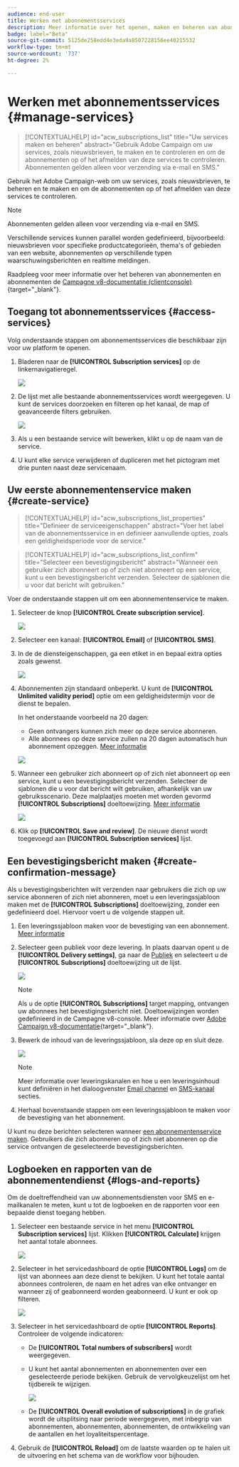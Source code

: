 ```yaml
---
audience: end-user
title: Werken met abonnementsservices
description: Meer informatie over het openen, maken en beheren van abonnementsservices op Adobe Campaign Web
badge: label="Beta"
source-git-commit: 5125de258edd4e3eda9a8507228156ee40215532
workflow-type: tm+mt
source-wordcount: '737'
ht-degree: 2%

---
```



# Werken met abonnementsservices {#manage-services}

>[!CONTEXTUALHELP]
>id="acw_subscriptions_list"
>title="Uw services maken en beheren"
>abstract="Gebruik Adobe Campaign om uw services, zoals nieuwsbrieven, te maken en te controleren en om de abonnementen op of het afmelden van deze services te controleren. Abonnementen gelden alleen voor verzending via e-mail en SMS."

Gebruik het Adobe Campaign-web om uw services, zoals nieuwsbrieven, te beheren en te maken en om de abonnementen op of het afmelden van deze services te controleren.

>[!NOTE]
>
>Abonnementen gelden alleen voor verzending via e-mail en SMS.

Verschillende services kunnen parallel worden gedefinieerd, bijvoorbeeld: nieuwsbrieven voor specifieke productcategorieën, thema&#39;s of gebieden van een website, abonnementen op verschillende typen waarschuwingsberichten en realtime meldingen.

Raadpleeg voor meer informatie over het beheren van abonnementen en abonnementen de [Campagne v8-documentatie (clientconsole)](https://experienceleague.adobe.com/docs/campaign/campaign-v8/audience/subscriptions.html){target="_blank"}.

## Toegang tot abonnementsservices {#access-services}

Volg onderstaande stappen om abonnementsservices die beschikbaar zijn voor uw platform te openen.

1. Bladeren naar de **[!UICONTROL Subscription services]** op de linkernavigatieregel.

   ![](assets/service-list.png)

1. De lijst met alle bestaande abonnementsservices wordt weergegeven. U kunt de services doorzoeken en filteren op het kanaal, de map of geavanceerde filters gebruiken.

   ![](assets/service-filters.png)

1. Als u een bestaande service wilt bewerken, klikt u op de naam van de service.

1. U kunt elke service verwijderen of dupliceren met het pictogram met drie punten naast deze servicenaam.<!--so all subscribers are unsuibscribed - need to mention?-->

## Uw eerste abonnementenservice maken {#create-service}

>[!CONTEXTUALHELP]
>id="acw_subscriptions_list_properties"
>title="Definieer de serviceeigenschappen"
>abstract="Voer het label van de abonnementsservice in en definieer aanvullende opties, zoals een geldigheidsperiode voor de service."

>[!CONTEXTUALHELP]
>id="acw_subscriptions_list_confirm"
>title="Selecteer een bevestigingsbericht"
>abstract="Wanneer een gebruiker zich abonneert op of zich niet abonneert op een service, kunt u een bevestigingsbericht verzenden. Selecteer de sjablonen die u voor dat bericht wilt gebruiken."

Voer de onderstaande stappen uit om een abonnementenservice te maken.

1. Selecteer de knop **[!UICONTROL Create subscription service]**.

   ![](assets/service-create-button.png)

1. Selecteer een kanaal: **[!UICONTROL Email]** of **[!UICONTROL SMS]**.

1. In de de diensteigenschappen, ga een etiket in en bepaal extra opties zoals gewenst.

   ![](assets/service-create-properties.png)

1. Abonnementen zijn standaard onbeperkt. U kunt de **[!UICONTROL  Unlimited validity period]** optie om een geldigheidstermijn voor de dienst te bepalen.

   In het onderstaande voorbeeld na 20 dagen:
   * Geen ontvangers kunnen zich meer op deze service abonneren.
   * Alle abonnees op deze service zullen na 20 dagen automatisch hun abonnement opzeggen. [Meer informatie](#automatic-unsubscription)

   ![](assets/service-create-validity-period.png)

1. Wanneer een gebruiker zich abonneert op of zich niet abonneert op een service, kunt u een bevestigingsbericht verzenden. Selecteer de sjablonen die u voor dat bericht wilt gebruiken, afhankelijk van uw gebruiksscenario. Deze malplaatjes moeten met worden gevormd **[!UICONTROL Subscriptions]** doeltoewijzing. [Meer informatie](#create-confirmation-message)

   ![](assets/service-create-confirmation-msg.png)

1. Klik op **[!UICONTROL Save and review]**. De nieuwe dienst wordt toegevoegd aan **[!UICONTROL Subscription services]** lijst.

## Een bevestigingsbericht maken {#create-confirmation-message}

Als u bevestigingsberichten wilt verzenden naar gebruikers die zich op uw service abonneren of zich niet abonneren, moet u een leveringssjabloon maken met de **[!UICONTROL Subscriptions]** doeltoewijzing, zonder een gedefinieerd doel. Hiervoor voert u de volgende stappen uit.

1. Een leveringssjabloon maken voor de bevestiging van een abonnement. [Meer informatie](../msg/delivery-template.md)

1. Selecteer geen publiek voor deze levering. In plaats daarvan opent u de **[!UICONTROL Delivery settings]**, ga naar de [Publiek](../advanced-settings/delivery-settings.md#audience) en selecteert u de **[!UICONTROL Subscriptions]** doeltoewijzing uit de lijst.

   ![](assets/service-confirmation-template-mapping.png)

   >[!NOTE]
   >
   >Als u de optie  **[!UICONTROL Subscriptions]** target mapping, ontvangen uw abonnees het bevestigingsbericht niet. Doeltoewijzingen worden gedefinieerd in de Campagne v8-console. Meer informatie over [Adobe Campaign v8-documentatie](https://experienceleague.adobe.com/docs/campaign/campaign-v8/audience/add-profiles/target-mappings.html){target="_blank"}.

1. Bewerk de inhoud van de leveringssjabloon, sla deze op en sluit deze.

   ![](assets/service-confirmation-template.png)

   >[!NOTE]
   >
   >Meer informatie over leveringskanalen en hoe u een leveringsinhoud kunt definiëren in het dialoogvenster [Email channel](../email/create-email.md) en [SMS-kanaal](../sms/create-sms.md) secties.

1. Herhaal bovenstaande stappen om een leveringssjabloon te maken voor de bevestiging van het abonnement.

U kunt nu deze berichten selecteren wanneer [een abonnementenservice maken](#create-service). Gebruikers die zich abonneren op of zich niet abonneren op die service ontvangen de geselecteerde bevestigingsberichten.

## Logboeken en rapporten van de abonnementendienst {#logs-and-reports}

Om de doeltreffendheid van uw abonnementsdiensten voor SMS en e-mailkanalen te meten, kunt u tot de logboeken en de rapporten voor een bepaalde dienst toegang hebben.

1. Selecteer een bestaande service in het menu **[!UICONTROL Subscription services]** lijst. Klikken **[!UICONTROL Calculate]** krijgen het aantal totale abonnees.

   ![](assets/service-logs-reports-buttons.png)

1. Selecteer in het servicedashboard de optie **[!UICONTROL Logs]** om de lijst van abonnees aan deze dienst te bekijken. U kunt het totale aantal abonnees controleren, de naam en het adres van elke ontvanger en wanneer zij of geabonneerd worden geabonneerd. U kunt er ook op filteren.

   ![](assets/service-logs.png)

1. Selecteer in het servicedashboard de optie **[!UICONTROL Reports]**. Controleer de volgende indicatoren:

   * De **[!UICONTROL Total numbers of subscribers]** wordt weergegeven.

   * U kunt het aantal abonnementen en abonnementen over een geselecteerde periode bekijken. Gebruik de vervolgkeuzelijst om het tijdbereik te wijzigen.

     ![](assets/service-reports.png)

   * De **[!UICONTROL Overall evolution of subscriptions]** in de grafiek wordt de uitsplitsing naar periode weergegeven, met inbegrip van abonnementen, abonnementen, abonnementen, de ontwikkeling van de aantallen en het loyaliteitspercentage.<!--what is Registered?-->

1. Gebruik de **[!UICONTROL Reload]** om de laatste waarden op te halen uit de uitvoering en het schema van de workflow voor bijhouden.








